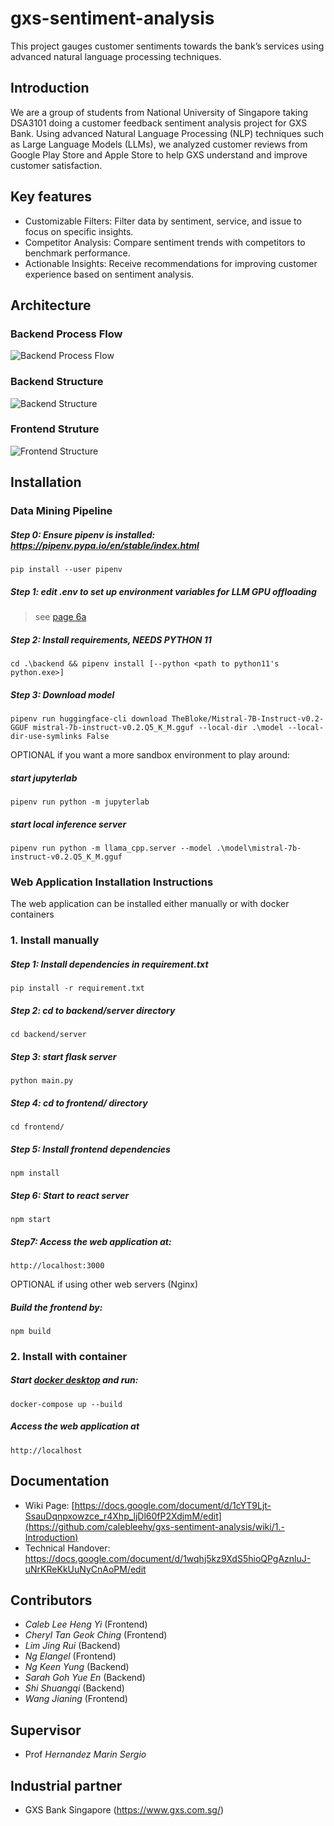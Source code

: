 # gxs-sentiment-analysis
This project gauges customer sentiments towards the bank’s services using advanced natural language processing techniques.

## Introduction
We are a group of students from National University of Singapore taking DSA3101 doing a customer feedback sentiment analysis project for GXS Bank. Using advanced Natural Language Processing (NLP) techniques such as Large Language Models (LLMs), we analyzed customer reviews from Google Play Store and Apple Store to help GXS understand and improve customer satisfaction.

## Key features
* Customizable Filters: Filter data by sentiment, service, and issue to focus on specific insights.
* Competitor Analysis: Compare sentiment trends with competitors to benchmark performance.
* Actionable Insights: Receive recommendations for improving customer experience based on sentiment analysis.

## Architecture

### Backend Process Flow
![Backend Process Flow](https://github.com/calebleehy/gxs-sentiment-analysis/assets/76025287/fcd6f400-ab5f-4e09-8fee-63454c37e42c)

### Backend Structure
![Backend Structure](https://github.com/calebleehy/gxs-sentiment-analysis/assets/76025287/1a09d251-94f6-41ed-95ab-528ea855a642)

### Frontend Struture
![Frontend Structure](https://github.com/calebleehy/gxs-sentiment-analysis/assets/76025287/d8bfe7ba-1bf5-413e-8240-a010b7943120)


## Installation 

### Data Mining Pipeline

##### Step 0: Ensure pipenv is installed: https://pipenv.pypa.io/en/stable/index.html
    pip install --user pipenv
    
##### Step 1: edit .env to set up environment variables for LLM GPU offloading
> see [page 6a](https://github.com/calebleehy/gxs-sentiment-analysis/wiki/6a.-GPU-Offloading-for-llama%E2%80%90cpp%E2%80%90python)

##### Step 2: Install requirements, NEEDS PYTHON 11
    cd .\backend && pipenv install [--python <path to python11's python.exe>]

##### Step 3: Download model
    pipenv run huggingface-cli download TheBloke/Mistral-7B-Instruct-v0.2-GGUF mistral-7b-instruct-v0.2.Q5_K_M.gguf --local-dir .\model --local-dir-use-symlinks False

OPTIONAL if you want a more sandbox environment to play around: 
##### start jupyterlab
    pipenv run python -m jupyterlab
##### start local inference server
    pipenv run python -m llama_cpp.server --model .\model\mistral-7b-instruct-v0.2.Q5_K_M.gguf


### Web Application Installation Instructions
The web application can be installed either manually or with docker containers
### 1. Install manually
##### Step 1: Install dependencies in requirement.txt
    pip install -r requirement.txt
##### Step 2: cd to backend/server directory
    cd backend/server
##### Step 3: start flask server
    python main.py
##### Step 4: cd to frontend/ directory
    cd frontend/
##### Step 5: Install frontend dependencies
    npm install
##### Step 6: Start to react server
    npm start
##### Step7: Access the web application at:
    http://localhost:3000
OPTIONAL if using other web servers (Nginx)
##### Build the frontend by:
    npm build
### 2. Install with container
##### Start [docker desktop](https://www.docker.com/products/docker-desktop/) and run:
    docker-compose up --build
##### Access the web application at
    http://localhost

## Documentation
* Wiki Page: [https://docs.google.com/document/d/1cYT9Ljt-SsauDqnpxowzce_r4Xhp_ljDl60fP2XdjmM/edit](https://github.com/calebleehy/gxs-sentiment-analysis/wiki/1.-Introduction)
* Technical Handover: https://docs.google.com/document/d/1wqhj5kz9XdS5hioQPgAznluJ-uNrKReKkUuNyCnAoPM/edit

## Contributors 
- *Caleb Lee Heng Yi* (Frontend)
- *Cheryl Tan Geok Ching* (Frontend)
- *Lim Jing Rui* (Backend)
- *Ng Elangel* (Frontend)
- *Ng Keen Yung* (Backend)
- *Sarah Goh Yue En* (Backend)
- *Shi Shuangqi* (Backend)
- *Wang Jianing* (Frontend)

## Supervisor
- Prof *Hernandez Marin Sergio*

## Industrial partner
- GXS Bank Singapore (https://www.gxs.com.sg/)
